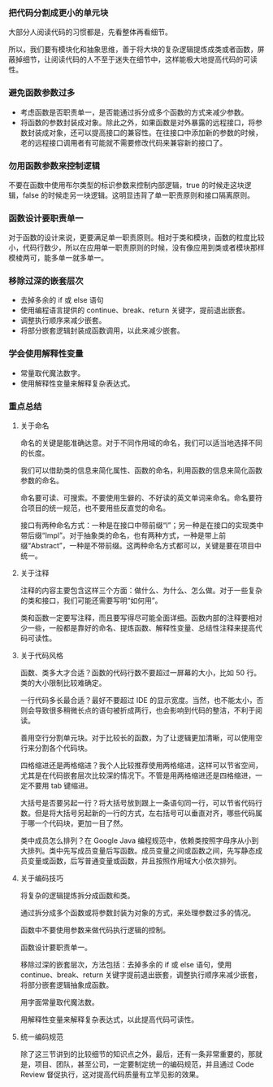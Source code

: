 ### 把代码分割成更小的单元块

大部分人阅读代码的习惯都是，先看整体再看细节。

所以，我们要有模块化和抽象思维，善于将大块的复杂逻辑提炼成类或者函数，屏蔽掉细节，让阅读代码的人不至于迷失在细节中，这样能极大地提高代码的可读性。

### 避免函数参数过多

- 考虑函数是否职责单一，是否能通过拆分成多个函数的方式来减少参数。
- 将函数的参数封装成对象。除此之外，如果函数是对外暴露的远程接口，将参数封装成对象，还可以提高接口的兼容性。在往接口中添加新的参数的时候，老的远程接口调用者有可能就不需要修改代码来兼容新的接口了。

### 勿用函数参数来控制逻辑

不要在函数中使用布尔类型的标识参数来控制内部逻辑，true 的时候走这块逻辑，false 的时候走另一块逻辑。这明显违背了单一职责原则和接口隔离原则。

### 函数设计要职责单一

对于函数的设计来说，更要满足单一职责原则。相对于类和模块，函数的粒度比较小，代码行数少，所以在应用单一职责原则的时候，没有像应用到类或者模块那样模棱两可，能多单一就多单一。

### 移除过深的嵌套层次

- 去掉多余的 if 或 else 语句
- 使用编程语言提供的 continue、break、return 关键字，提前退出嵌套。
- 调整执行顺序来减少嵌套。
- 将部分嵌套逻辑封装成函数调用，以此来减少嵌套。

### 学会使用解释性变量

- 常量取代魔法数字。
- 使用解释性变量来解释复杂表达式。

### 重点总结

1. 关于命名

   命名的关键是能准确达意。对于不同作用域的命名，我们可以适当地选择不同的长度。

   我们可以借助类的信息来简化属性、函数的命名，利用函数的信息来简化函数参数的命名。

   命名要可读、可搜索。不要使用生僻的、不好读的英文单词来命名。命名要符合项目的统一规范，也不要用些反直觉的命名。

   接口有两种命名方式：一种是在接口中带前缀“I”；另一种是在接口的实现类中带后缀“Impl”。对于抽象类的命名，也有两种方式，一种是带上前缀“Abstract”，一种是不带前缀。这两种命名方式都可以，关键是要在项目中统一。

2. 关于注释

   注释的内容主要包含这样三个方面：做什么、为什么、怎么做。对于一些复杂的类和接口，我们可能还需要写明“如何用”。

   类和函数一定要写注释，而且要写得尽可能全面详细。函数内部的注释要相对少一些，一般都是靠好的命名、提炼函数、解释性变量、总结性注释来提高代码可读性。

3. 关于代码风格

   函数、类多大才合适？函数的代码行数不要超过一屏幕的大小，比如 50 行。类的大小限制比较难确定。

   一行代码多长最合适？最好不要超过 IDE 的显示宽度。当然，也不能太小，否则会导致很多稍微长点的语句被折成两行，也会影响到代码的整洁，不利于阅读。

   善用空行分割单元块。对于比较长的函数，为了让逻辑更加清晰，可以使用空行来分割各个代码块。

   四格缩进还是两格缩进？我个人比较推荐使用两格缩进，这样可以节省空间，尤其是在代码嵌套层次比较深的情况下。不管是用两格缩进还是四格缩进，一定不要用 tab 键缩进。

   大括号是否要另起一行？将大括号放到跟上一条语句同一行，可以节省代码行数。但是将大括号另起新的一行的方式，左右括号可以垂直对齐，哪些代码属于哪一个代码块，更加一目了然。

   类中成员怎么排列？在 Google Java 编程规范中，依赖类按照字母序从小到大排列。类中先写成员变量后写函数。成员变量之间或函数之间，先写静态成员变量或函数，后写普通变量或函数，并且按照作用域大小依次排列。

4. 关于编码技巧

   将复杂的逻辑提炼拆分成函数和类。

   通过拆分成多个函数或将参数封装为对象的方式，来处理参数过多的情况。

   函数中不要使用参数来做代码执行逻辑的控制。

   函数设计要职责单一。

   移除过深的嵌套层次，方法包括：去掉多余的 if 或 else 语句，使用 continue、break、return 关键字提前退出嵌套，调整执行顺序来减少嵌套，将部分嵌套逻辑抽象成函数。

   用字面常量取代魔法数。

   用解释性变量来解释复杂表达式，以此提高代码可读性。

5. 统一编码规范

   除了这三节讲到的比较细节的知识点之外，最后，还有一条非常重要的，那就是，项目、团队，甚至公司，一定要制定统一的编码规范，并且通过 Code Review 督促执行，这对提高代码质量有立竿见影的效果。